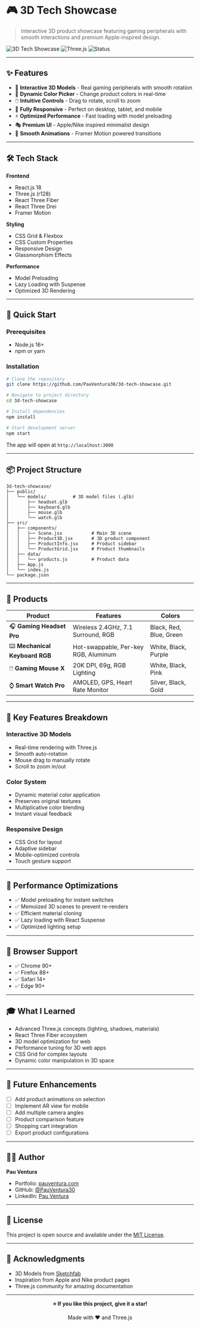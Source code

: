 # 🎮 3D Tech Showcase

> Interactive 3D product showcase featuring gaming peripherals with smooth interactions and premium Apple-inspired design.

![3D Tech Showcase](https://img.shields.io/badge/React-20232A?style=for-the-badge&logo=react&logoColor=61DAFB)
![Three.js](https://img.shields.io/badge/Three.js-000000?style=for-the-badge&logo=three.js&logoColor=white)
![Status](https://img.shields.io/badge/Status-Live-success?style=for-the-badge)

---

## ✨ Features

- 🎯 **Interactive 3D Models** - Real gaming peripherals with smooth rotation
- 🎨 **Dynamic Color Picker** - Change product colors in real-time
- 🖱️ **Intuitive Controls** - Drag to rotate, scroll to zoom
- 📱 **Fully Responsive** - Perfect on desktop, tablet, and mobile
- ⚡ **Optimized Performance** - Fast loading with model preloading
- 🎭 **Premium UI** - Apple/Nike inspired minimalist design
- 🌟 **Smooth Animations** - Framer Motion powered transitions

---

## 🛠️ Tech Stack

**Frontend**
- React.js 18
- Three.js (r128)
- React Three Fiber
- React Three Drei
- Framer Motion

**Styling**
- CSS Grid & Flexbox
- CSS Custom Properties
- Responsive Design
- Glassmorphism Effects

**Performance**
- Model Preloading
- Lazy Loading with Suspense
- Optimized 3D Rendering

---

## 🚀 Quick Start

### Prerequisites
- Node.js 16+ 
- npm or yarn

### Installation
```bash
# Clone the repository
git clone https://github.com/PauVentura30/3d-tech-showcase.git

# Navigate to project directory
cd 3d-tech-showcase

# Install dependencies
npm install

# Start development server
npm start
```

The app will open at `http://localhost:3000`

---

## 📦 Project Structure
```
3d-tech-showcase/
├── public/
│   └── models/          # 3D model files (.glb)
│       ├── headset.glb
│       ├── keyboard.glb
│       ├── mouse.glb
│       └── watch.glb
├── src/
│   ├── components/
│   │   ├── Scene.jsx           # Main 3D scene
│   │   ├── Product3D.jsx       # 3D product component
│   │   ├── ProductInfo.jsx     # Product sidebar
│   │   └── ProductGrid.jsx     # Product thumbnails
│   ├── data/
│   │   └── products.js         # Product data
│   ├── App.js
│   └── index.js
└── package.json
```

---

## 🎨 Products

| Product | Features | Colors |
|---------|----------|--------|
| 🎧 **Gaming Headset Pro** | Wireless 2.4GHz, 7.1 Surround, RGB | Black, Red, Blue, Green |
| ⌨️ **Mechanical Keyboard RGB** | Hot-swappable, Per-key RGB, Aluminum | White, Black, Purple |
| 🖱️ **Gaming Mouse X** | 20K DPI, 69g, RGB Lighting | White, Black, Pink |
| ⌚ **Smart Watch Pro** | AMOLED, GPS, Heart Rate Monitor | Silver, Black, Gold |

---

## 🎯 Key Features Breakdown

### Interactive 3D Models
- Real-time rendering with Three.js
- Smooth auto-rotation
- Mouse drag to manually rotate
- Scroll to zoom in/out

### Color System
- Dynamic material color application
- Preserves original textures
- Multiplicative color blending
- Instant visual feedback

### Responsive Design
- CSS Grid for layout
- Adaptive sidebar
- Mobile-optimized controls
- Touch gesture support

---

## 🚀 Performance Optimizations

- ✅ Model preloading for instant switches
- ✅ Memoized 3D scenes to prevent re-renders
- ✅ Efficient material cloning
- ✅ Lazy loading with React Suspense
- ✅ Optimized lighting setup

---

## 📱 Browser Support

- ✅ Chrome 90+
- ✅ Firefox 88+
- ✅ Safari 14+
- ✅ Edge 90+

---

## 🎓 What I Learned

- Advanced Three.js concepts (lighting, shadows, materials)
- React Three Fiber ecosystem
- 3D model optimization for web
- Performance tuning for 3D web apps
- CSS Grid for complex layouts
- Dynamic color manipulation in 3D space

---

## 🔮 Future Enhancements

- [ ] Add product animations on selection
- [ ] Implement AR view for mobile
- [ ] Add multiple camera angles
- [ ] Product comparison feature
- [ ] Shopping cart integration
- [ ] Export product configurations

---

## 👨‍💻 Author

**Pau Ventura**

- Portfolio: [pauventura.com](https://portfolio-pau-ventura.netlify.app)
- GitHub: [@PauVentura30](https://github.com/PauVentura30)
- LinkedIn: [Pau Ventura](https://www.linkedin.com/in/pau-ventura-612450250/)

---

## 📄 License

This project is open source and available under the [MIT License](LICENSE).

---

## 🙏 Acknowledgments

- 3D Models from [Sketchfab](https://sketchfab.com/)
- Inspiration from Apple and Nike product pages
- Three.js community for amazing documentation

---

<div align="center">

**⭐ If you like this project, give it a star!**

Made with ❤️ and Three.js

</div>